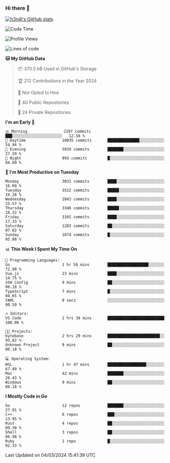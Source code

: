 ### Hi there 👋

[![h3n4l's GitHub stats](https://github-readme-stats.vercel.app/api?username=h3n4l&count_private=true&show_icons=true&theme=radical)](https://github.com/h3n4l/github-readme-stats)

<!--START_SECTION:waka-->
![Code Time](http://img.shields.io/badge/Code%20Time-1%2C841%20hrs%2011%20mins-blue)

![Profile Views](http://img.shields.io/badge/Profile%20Views-0-blue)

![Lines of code](https://img.shields.io/badge/From%20Hello%20World%20I%27ve%20Written-5.3%20million%20lines%20of%20code-blue)

**🐱 My GitHub Data** 

> 📦 370.5 kB Used in GitHub's Storage 
 > 
> 🏆 212 Contributions in the Year 2024
 > 
> 🚫 Not Opted to Hire
 > 
> 📜 40 Public Repositories 
 > 
> 🔑 24 Private Repositories 
 > 
**I'm an Early 🐤** 

```text
🌞 Morning                2297 commits        ███░░░░░░░░░░░░░░░░░░░░░░   12.58 % 
🌆 Daytime                10035 commits       ██████████████░░░░░░░░░░░   54.94 % 
🌃 Evening                5039 commits        ███████░░░░░░░░░░░░░░░░░░   27.59 % 
🌙 Night                  893 commits         █░░░░░░░░░░░░░░░░░░░░░░░░   04.89 % 
```
📅 **I'm Most Productive on Tuesday** 

```text
Monday                   3031 commits        ████░░░░░░░░░░░░░░░░░░░░░   16.60 % 
Tuesday                  3522 commits        █████░░░░░░░░░░░░░░░░░░░░   19.28 % 
Wednesday                2843 commits        ████░░░░░░░░░░░░░░░░░░░░░   15.57 % 
Thursday                 3346 commits        █████░░░░░░░░░░░░░░░░░░░░   18.32 % 
Friday                   3165 commits        ████░░░░░░░░░░░░░░░░░░░░░   17.33 % 
Saturday                 1283 commits        ██░░░░░░░░░░░░░░░░░░░░░░░   07.02 % 
Sunday                   1074 commits        █░░░░░░░░░░░░░░░░░░░░░░░░   05.88 % 
```


📊 **This Week I Spent My Time On** 

```text
💬 Programming Languages: 
Go                       1 hr 56 mins        ██████████████████░░░░░░░   72.90 % 
Vue.js                   23 mins             ████░░░░░░░░░░░░░░░░░░░░░   14.75 % 
SSH Config               9 mins              ██░░░░░░░░░░░░░░░░░░░░░░░   06.18 % 
TypeScript               7 mins              █░░░░░░░░░░░░░░░░░░░░░░░░   04.65 % 
YAML                     0 secs              ░░░░░░░░░░░░░░░░░░░░░░░░░   00.59 % 

🔥 Editors: 
VS Code                  2 hrs 39 mins       █████████████████████████   100.00 % 

🐱‍💻 Projects: 
bytebase                 2 hrs 29 mins       ███████████████████████░░   93.82 % 
Unknown Project          9 mins              ██░░░░░░░░░░░░░░░░░░░░░░░   06.18 % 

💻 Operating System: 
WSL                      1 hr 47 mins        █████████████████░░░░░░░░   67.40 % 
Mac                      42 mins             ███████░░░░░░░░░░░░░░░░░░   26.43 % 
Windows                  9 mins              ██░░░░░░░░░░░░░░░░░░░░░░░   06.18 % 
```

**I Mostly Code in Go** 

```text
Go                       12 repos            ███████░░░░░░░░░░░░░░░░░░   27.91 % 
C++                      6 repos             ███░░░░░░░░░░░░░░░░░░░░░░   13.95 % 
Rust                     4 repos             ██░░░░░░░░░░░░░░░░░░░░░░░   09.30 % 
Shell                    3 repos             ██░░░░░░░░░░░░░░░░░░░░░░░   06.98 % 
Ruby                     1 repo              █░░░░░░░░░░░░░░░░░░░░░░░░   02.33 % 
```




 Last Updated on 04/03/2024 15:41:39 UTC
<!--END_SECTION:waka-->

